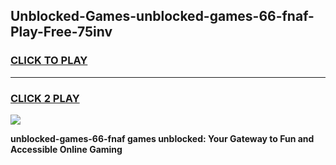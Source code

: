 
## Unblocked-Games-unblocked-games-66-fnaf-Play-Free-75inv
<h3>
<a href="https://premium76.site?title=unblocked-games-66-fnaf&ref=18A1">CLICK TO PLAY</a></h3>
<hr>

<h3>
<a href="https://premium76.site?title=unblocked-games-66-fnaf&ref=18A1">CLICK 2 PLAY</a>
  
</h3>

<a href="https://premium76.site?title=unblocked-games-66-fnaf&ref=18A1"><img src="https://clearcache.store/games.png"></a>


**unblocked-games-66-fnaf games unblocked: Your Gateway to Fun and Accessible Online Gaming**
